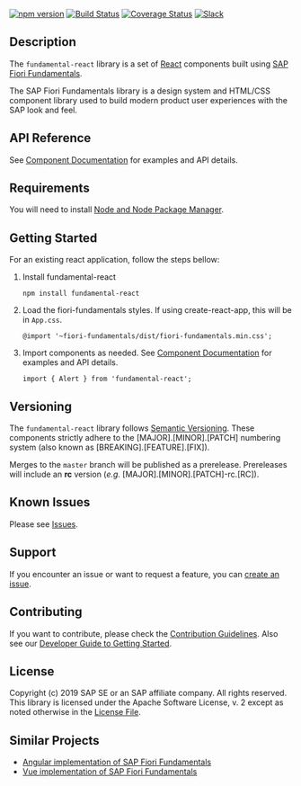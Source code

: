 [![npm version](https://badge.fury.io/js/fundamental-react.svg)](//www.npmjs.com/package/fundamental-react)
[![Build Status](https://travis-ci.org/SAP/fundamental-react.svg?branch=master)](https://travis-ci.org/SAP/fundamental-react)
[![Coverage Status](https://coveralls.io/repos/github/SAP/fundamental-react/badge.svg?branch=master)](https://coveralls.io/github/SAP/fundamental-react?branch=master)
[![Slack](https://img.shields.io/badge/slack-ui--fundamentals-blue.svg?logo=slack)](https://ui-fundamentals.slack.com)

## Description

The `fundamental-react` library is a set of [React](https://reactjs.org/) components built using [SAP Fiori Fundamentals](https://sap.github.io/fundamental/).

The SAP Fiori Fundamentals library is a design system and HTML/CSS component library used to build modern product user experiences with the SAP look and feel.

## API Reference

See [Component Documentation](https://sap.github.io/fundamental-react/) for examples and API details.

## Requirements

You will need to install [Node and Node Package Manager](https://www.npmjs.com/get-npm).

## Getting Started

For an existing react application, follow the steps bellow:

1. Install fundamental-react

    ```
    npm install fundamental-react
    ```

1. Load the fiori-fundamentals styles. If using create-react-app, this will be in `App.css`.

    ```
    @import '~fiori-fundamentals/dist/fiori-fundamentals.min.css';
    ```

1. Import components as needed. See [Component Documentation](https://sap.github.io/fundamental-react/) for examples and API details.
    ```
    import { Alert } from 'fundamental-react';
    ```

## Versioning

The `fundamental-react` library follows [Semantic Versioning](https://semver.org/). These components strictly adhere to the [MAJOR].[MINOR].[PATCH] numbering system (also known as [BREAKING].[FEATURE].[FIX]).

Merges to the `master` branch will be published as a prerelease. Prereleases will include an **rc** version (_e.g._ [MAJOR].[MINOR].[PATCH]-rc.[RC]).

## Known Issues

Please see [Issues](https://github.com/SAP/fundamental-react/issues).

## Support

If you encounter an issue or want to request a feature, you can [create an issue](https://github.com/SAP/fundamental-react/issues/new).

## Contributing

If you want to contribute, please check the [Contribution Guidelines](./.github/CONTRIBUTING.md). Also see our [Developer Guide to Getting Started](https://github.com/SAP/fundamental-react/wiki/Developer-Guide).

## License

Copyright (c) 2019 SAP SE or an SAP affiliate company. All rights reserved.
This library is licensed under the Apache Software License, v. 2 except as noted otherwise in the [License File](https://github.com/SAP/fundamental-react/blob/master/LICENSE.txt).

## Similar Projects

-   [Angular implementation of SAP Fiori Fundamentals](https://github.com/SAP/fundamental-ngx)
-   [Vue implementation of SAP Fiori Fundamentals](https://github.com/SAP/fundamental-vue)
